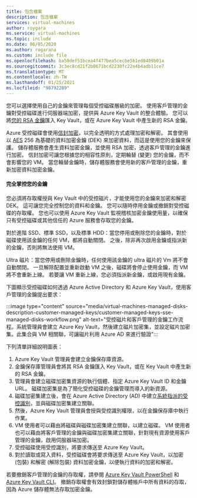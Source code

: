 ```yaml
---
title: 包含檔案
description: 包含檔案
services: virtual-machines
author: roygara
ms.service: virtual-machines
ms.topic: include
ms.date: 06/05/2020
ms.author: rogarana
ms.custom: include file
ms.openlocfilehash: ba50def51bcea4f477bea5cecbe5b1ed0409b01a
ms.sourcegitcommit: 3c3ec8cd21f2b0671bcd2230fc22e4b4adb11ce7
ms.translationtype: MT
ms.contentlocale: zh-TW
ms.lasthandoff: 01/25/2021
ms.locfileid: "98792289"
---
```

您可以選擇使用自己的金鑰來管理每個受控磁碟層級的加密。 使用客戶管理的金鑰對受控磁碟進行伺服器端加密，提供與 Azure Key Vault 的整合體驗。 您可以將[您的 RSA 金鑰](../articles/key-vault/keys/hsm-protected-keys.md)匯入 Key Vault，或在 Azure Key Vault 中產生新的 RSA 金鑰。 

Azure 受控磁碟會使用[信封加密](../articles/storage/common/storage-client-side-encryption.md#encryption-and-decryption-via-the-envelope-technique)，以完全透明的方式處理加密和解密。 其會使用以 [AES](https://en.wikipedia.org/wiki/Advanced_Encryption_Standard) 256 為基礎的資料加密金鑰 (DEK) 來加密資料，而這是使用您的金鑰來保護。 儲存體服務會產生資料加密金鑰，並使用 RSA 加密，透過客戶管理的金鑰進行加密。 信封加密可讓您根據您的相容性原則，定期輪替 (變更) 您的金鑰，而不會影響您的 VM。 當您輪替金鑰時，儲存體服務會使用新的客戶管理的金鑰，重新加密資料加密金鑰。 

#### <a name="full-control-of-your-keys"></a>完全掌控您的金鑰

您必須將存取權授與 Key Vault 中的受控磁片，才能使用您的金鑰來加密和解密 DEK。 這可讓您完全控制您的資料和金鑰。 您可以隨時停用金鑰或撤銷對受控磁碟的存取權。 您也可以使用 Azure Key Vault 監視稽核加密金鑰使用量，以確保只有受控磁碟或其他信任的 Azure 服務會存取您的金鑰。

對於進階 SSD、標準 SSD，以及標準 HDD：當您停用或刪除您的金鑰時，對於磁碟使用該金鑰的任何 VM，都將自動關閉。 之後，除非再次啟用金鑰或指派新的金鑰，否則將無法使用 VM。    

Ultra 磁片：當您停用或刪除金鑰時，任何使用該金鑰的 ultra 磁片的 Vm 將不會自動關閉。 一旦解除配置並重新啟動 VM 之後，磁碟將會停止使用金鑰，而 VM 將不會重新上線。 若要讓 VM 重新上線，您必須指派新金鑰，或啟用現有金鑰。    

下圖顯示受控磁碟如何透過 Azure Active Directory 和 Azure Key Vault，使用客戶管理的金鑰提出要求：

:::image type="content" source="media/virtual-machines-managed-disks-description-customer-managed-keys/customer-managed-keys-sse-managed-disks-workflow.png" alt-text="受控磁片和客戶管理的金鑰工作流程。系統管理員會建立 Azure Key Vault，然後建立磁片加密集，並設定磁片加密集。此集合與 VM 相關聯，可讓磁片利用 Azure AD 來進行驗證":::

下列清單詳細說明圖表：

1. Azure Key Vault 管理員會建立金鑰保存庫資源。
1. 金鑰保存庫管理員會將其 RSA 金鑰匯入 Key Vault，或在 Key Vault 中產生新的 RSA 金鑰。
1. 管理員會建立磁碟加密集資源的執行個體、指定 Azure Key Vault ID 和金鑰 URL。 磁碟加密集是為了簡化受控磁碟的金鑰管理而導入的新資源。 
1. 磁碟加密集建立後，會在 Azure Active Directory (AD) 中建立[系統指派的受控識別](../articles/active-directory/managed-identities-azure-resources/overview.md)，並與磁碟加密集建立關聯。 
1. 然後，Azure Key Vault 管理員會授與受控識別權限，以在金鑰保存庫中執行作業。
1. VM 使用者可以藉由將磁碟與磁碟加密集建立關聯，以建立磁碟。 VM 使用者也可以藉由將客戶管理的金鑰與磁碟加密集建立關聯，針對現有資源使用客戶管理的金鑰，啟用伺服器端加密。 
1. 受控磁碟使用受控識別，將要求傳送至 Azure Key Vault。
1. 對於讀取或寫入資料，受控磁碟會將要求傳送至 Azure Key Vault，以加密 (包裝) 和解密 (解除包裝) 資料加密金鑰，以便執行資料的加密和解密。 

若要撤銷客戶管理的金鑰的存取權，請參閱 [Azure Key Vault PowerShell](/powershell/module/azurerm.keyvault/) 和 [Azure Key Vault CLI](/cli/azure/keyvault)。 撤銷存取權會有效封鎖對儲存體帳戶中所有資料的存取，因為 Azure 儲存體無法存取加密金鑰。
